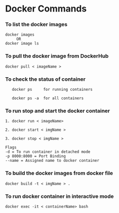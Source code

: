 # Docker Commands

### To list the docker images
```
docker images
     OR
docker image ls
```

### To pull the docker image from DockerHub
 ```
 docker pull < imageName >
 ```

### To check the status of container
 ```
    docker ps     for running containers
   
    docker ps -a  for all containers
```

### To run stop and start the docker container
```
1. docker run < imageName>

2. docker start < imgName >

3. docker stop < imgName >

Flags
-d = To run container in detached mode
-p 8000:8000 = Port Binding
--name = Assigned name to docker container
```

### To build the docker images from docker file
```
docker build -t < imgName > .
```

### To run docker container in interactive mode
```
docker exec -it < containerName> bash 
```